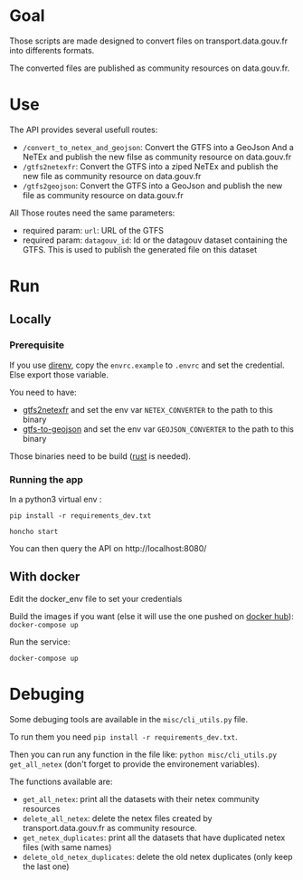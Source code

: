 # Goal

Those scripts are made designed to convert files on transport.data.gouv.fr into differents formats.

The converted files are published as community resources on data.gouv.fr.

# Use

The API provides several usefull routes:

* `/convert_to_netex_and_geojson`: Convert the GTFS into a GeoJson And a NeTEx and publish the new filse as community resource on data.gouv.fr
* `/gtfs2netexfr`: Convert the GTFS into a ziped NeTEx and publish the new file as community resource on data.gouv.fr
* `/gtfs2geojson`: Convert the GTFS into a GeoJson and publish the new file as community resource on data.gouv.fr

All Those routes need the same parameters:
* required param: `url`: URL of the GTFS
* required param: `datagouv_id`: Id or the datagouv dataset containing the GTFS. This is used to publish the generated file on this dataset

# Run

## Locally

### Prerequisite

If you use [direnv](https://direnv.net/), copy the `envrc.example` to `.envrc` and set the credential. Else export those variable.

You need to have:
* [gtfs2netexfr](https://github.com/CanalTP/transit_model/tree/master/gtfs2netexfr) and set the env var `NETEX_CONVERTER` to the path to this binary
* [gtfs-to-geojson](https://github.com/rust-transit/gtfs-to-geojson) and set the env var `GEOJSON_CONVERTER` to the path to this binary

Those binaries need to be build ([rust](https://www.rust-lang.org/) is needed).

### Running the app

In a python3 virtual env :

`pip install -r requirements_dev.txt`

`honcho start`

You can then query the API on http://localhost:8080/

## With docker

Edit the docker_env file to set your credentials

Build the images if you want (else it will use the one pushed on [docker hub](hub.docker.com/)):
`docker-compose up`

Run the service:

`docker-compose up`


# Debuging

Some debuging tools are available in the `misc/cli_utils.py` file.

To run them you need `pip install -r requirements_dev.txt`.

Then you can run any function in the file like:
`python misc/cli_utils.py get_all_netex`
(don't forget to provide the environement variables).

The functions available are:
* `get_all_netex`: print all the datasets with their netex community resources
* `delete_all_netex`: delete the netex files created by transport.data.gouv.fr as community resource.
* `get_netex_duplicates`: print all the datasets that have duplicated netex files (with same names)
* `delete_old_netex_duplicates`: delete the old netex duplicates (only keep the last one)
